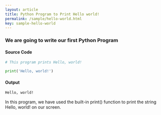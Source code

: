 ```yaml
---
layout: article
title: Python Program to Print Hello world!
permalink: /sample/hello-world.html
key: sample-hello-world
---
```

### We are going to write our first Python Program
#### Source Code

```python
# This program prints Hello, world!

print('Hello, world!')
```

#### Output

```bash
Hello, world!
```

In this program, we have used the built-in print() function to print the string Hello, world! on our screen.
